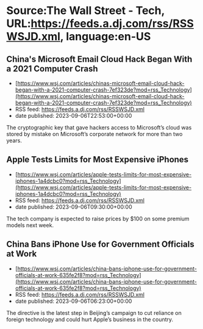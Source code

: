 # Source:The Wall Street - Tech, URL:https://feeds.a.dj.com/rss/RSSWSJD.xml, language:en-US

## China's Microsoft Email Cloud Hack Began With a 2021 Computer Crash
 - [https://www.wsj.com/articles/chinas-microsoft-email-cloud-hack-began-with-a-2021-computer-crash-7ef323de?mod=rss_Technology](https://www.wsj.com/articles/chinas-microsoft-email-cloud-hack-began-with-a-2021-computer-crash-7ef323de?mod=rss_Technology)
 - RSS feed: https://feeds.a.dj.com/rss/RSSWSJD.xml
 - date published: 2023-09-06T22:53:00+00:00

The cryptographic key that gave hackers access to Microsoft’s cloud was stored by mistake on Microsoft’s corporate network for more than two years.

## Apple Tests Limits for Most Expensive iPhones
 - [https://www.wsj.com/articles/apple-tests-limits-for-most-expensive-iphones-1a4dcbc0?mod=rss_Technology](https://www.wsj.com/articles/apple-tests-limits-for-most-expensive-iphones-1a4dcbc0?mod=rss_Technology)
 - RSS feed: https://feeds.a.dj.com/rss/RSSWSJD.xml
 - date published: 2023-09-06T09:30:00+00:00

The tech company is expected to raise prices by $100 on some premium models next week.

## China Bans iPhone Use for Government Officials at Work
 - [https://www.wsj.com/articles/china-bans-iphone-use-for-government-officials-at-work-635fe2f8?mod=rss_Technology](https://www.wsj.com/articles/china-bans-iphone-use-for-government-officials-at-work-635fe2f8?mod=rss_Technology)
 - RSS feed: https://feeds.a.dj.com/rss/RSSWSJD.xml
 - date published: 2023-09-06T06:23:00+00:00

The directive is the latest step in Beijing’s campaign to cut reliance on foreign technology and could hurt Apple’s business in the country.


